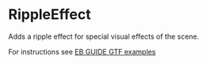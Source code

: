 ﻿# RippleEffect

Adds a ripple effect for special visual effects of the scene.

For instructions see [EB GUIDE GTF examples](../../Readme.md)

